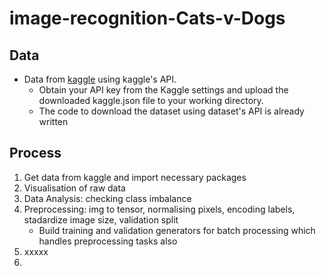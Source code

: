 # image-recognition-Cats-v-Dogs

## Data
- Data from [kaggle](https://www.kaggle.com/datasets/salader/dogs-vs-cats) using kaggle's API.
  - Obtain your API key from the Kaggle settings and upload the downloaded kaggle.json file to your working directory.
  - The code to download the dataset using dataset's API is already written

## Process
1. Get data from kaggle and import necessary packages
2.  Visualisation of raw data
3.  Data Analysis: checking class imbalance
4.  Preprocessing: img to tensor, normalising pixels, encoding labels, stadardize image size, validation split
    - Build training and validation generators for batch processing which handles preprocessing tasks also
5.  xxxxx
6.  
  
  

